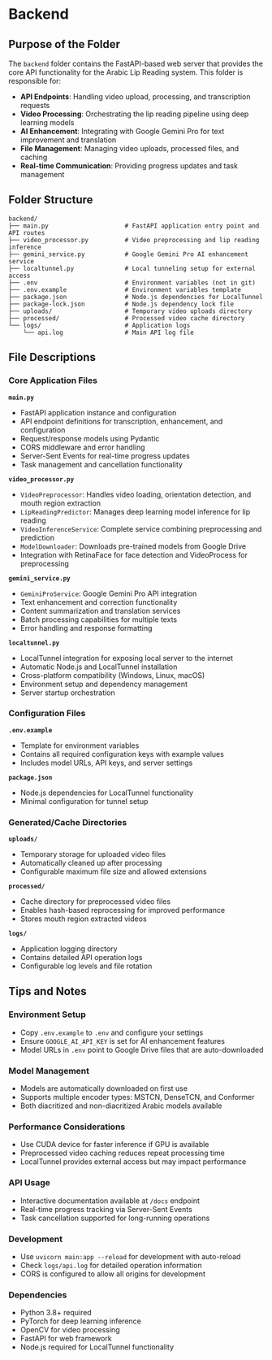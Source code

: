 # Backend

## Purpose of the Folder

The `backend` folder contains the FastAPI-based web server that provides the core API functionality for the Arabic Lip Reading system. This folder is responsible for:

- **API Endpoints**: Handling video upload, processing, and transcription requests
- **Video Processing**: Orchestrating the lip reading pipeline using deep learning models
- **AI Enhancement**: Integrating with Google Gemini Pro for text improvement and translation
- **File Management**: Managing video uploads, processed files, and caching
- **Real-time Communication**: Providing progress updates and task management

## Folder Structure

```
backend/
├── main.py                     # FastAPI application entry point and API routes
├── video_processor.py          # Video preprocessing and lip reading inference
├── gemini_service.py           # Google Gemini Pro AI enhancement service
├── localtunnel.py              # Local tunneling setup for external access
├── .env                        # Environment variables (not in git)
├── .env.example                # Environment variables template
├── package.json                # Node.js dependencies for LocalTunnel
├── package-lock.json           # Node.js dependency lock file
├── uploads/                    # Temporary video uploads directory
├── processed/                  # Processed video cache directory
└── logs/                       # Application logs
    └── api.log                 # Main API log file
```

## File Descriptions

### Core Application Files

**`main.py`**

- FastAPI application instance and configuration
- API endpoint definitions for transcription, enhancement, and configuration
- Request/response models using Pydantic
- CORS middleware and error handling
- Server-Sent Events for real-time progress updates
- Task management and cancellation functionality

**`video_processor.py`**

- `VideoPreprocessor`: Handles video loading, orientation detection, and mouth region extraction
- `LipReadingPredictor`: Manages deep learning model inference for lip reading
- `VideoInferenceService`: Complete service combining preprocessing and prediction
- `ModelDownloader`: Downloads pre-trained models from Google Drive
- Integration with RetinaFace for face detection and VideoProcess for preprocessing

**`gemini_service.py`**

- `GeminiProService`: Google Gemini Pro API integration
- Text enhancement and correction functionality
- Content summarization and translation services
- Batch processing capabilities for multiple texts
- Error handling and response formatting

**`localtunnel.py`**

- LocalTunnel integration for exposing local server to the internet
- Automatic Node.js and LocalTunnel installation
- Cross-platform compatibility (Windows, Linux, macOS)
- Environment setup and dependency management
- Server startup orchestration

### Configuration Files

**`.env.example`**

- Template for environment variables
- Contains all required configuration keys with example values
- Includes model URLs, API keys, and server settings

**`package.json`**

- Node.js dependencies for LocalTunnel functionality
- Minimal configuration for tunnel setup

### Generated/Cache Directories

**`uploads/`**

- Temporary storage for uploaded video files
- Automatically cleaned up after processing
- Configurable maximum file size and allowed extensions

**`processed/`**

- Cache directory for preprocessed video files
- Enables hash-based reprocessing for improved performance
- Stores mouth region extracted videos

**`logs/`**

- Application logging directory
- Contains detailed API operation logs
- Configurable log levels and file rotation

## Tips and Notes

### Environment Setup

- Copy `.env.example` to `.env` and configure your settings
- Ensure `GOOGLE_AI_API_KEY` is set for AI enhancement features
- Model URLs in `.env` point to Google Drive files that are auto-downloaded

### Model Management

- Models are automatically downloaded on first use
- Supports multiple encoder types: MSTCN, DenseTCN, and Conformer
- Both diacritized and non-diacritized Arabic models available

### Performance Considerations

- Use CUDA device for faster inference if GPU is available
- Preprocessed video caching reduces repeat processing time
- LocalTunnel provides external access but may impact performance

### API Usage

- Interactive documentation available at `/docs` endpoint
- Real-time progress tracking via Server-Sent Events
- Task cancellation supported for long-running operations

### Development

- Use `uvicorn main:app --reload` for development with auto-reload
- Check `logs/api.log` for detailed operation information
- CORS is configured to allow all origins for development

### Dependencies

- Python 3.8+ required
- PyTorch for deep learning inference
- OpenCV for video processing
- FastAPI for web framework
- Node.js required for LocalTunnel functionality

